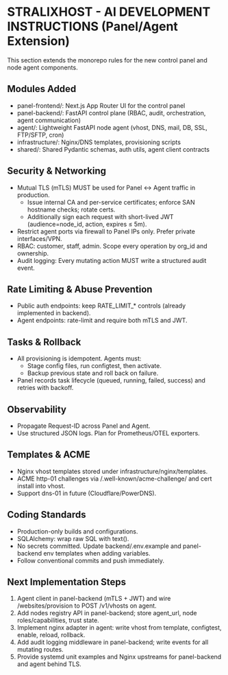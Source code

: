 # STRALIXHOST - AI DEVELOPMENT INSTRUCTIONS (Panel/Agent Extension)

This section extends the monorepo rules for the new control panel and node agent components.

## Modules Added
- panel-frontend/: Next.js App Router UI for the control panel
- panel-backend/: FastAPI control plane (RBAC, audit, orchestration, agent communication)
- agent/: Lightweight FastAPI node agent (vhost, DNS, mail, DB, SSL, FTP/SFTP, cron)
- infrastructure/: Nginx/DNS templates, provisioning scripts
- shared/: Shared Pydantic schemas, auth utils, agent client contracts

## Security & Networking
- Mutual TLS (mTLS) MUST be used for Panel ↔ Agent traffic in production.
  - Issue internal CA and per-service certificates; enforce SAN hostname checks; rotate certs.
  - Additionally sign each request with short-lived JWT (audience=node_id, action, expires ≤ 5m).
- Restrict agent ports via firewall to Panel IPs only. Prefer private interfaces/VPN.
- RBAC: customer, staff, admin. Scope every operation by org_id and ownership.
- Audit logging: Every mutating action MUST write a structured audit event.

## Rate Limiting & Abuse Prevention
- Public auth endpoints: keep RATE_LIMIT_* controls (already implemented in backend).
- Agent endpoints: rate-limit and require both mTLS and JWT.

## Tasks & Rollback
- All provisioning is idempotent. Agents must:
  - Stage config files, run configtest, then activate.
  - Backup previous state and roll back on failure.
- Panel records task lifecycle (queued, running, failed, success) and retries with backoff.

## Observability
- Propagate Request-ID across Panel and Agent.
- Use structured JSON logs. Plan for Prometheus/OTEL exporters.

## Templates & ACME
- Nginx vhost templates stored under infrastructure/nginx/templates.
- ACME http-01 challenges via /.well-known/acme-challenge/ and cert install into vhost.
- Support dns-01 in future (Cloudflare/PowerDNS).

## Coding Standards
- Production-only builds and configurations.
- SQLAlchemy: wrap raw SQL with text().
- No secrets committed. Update backend/.env.example and panel-backend env templates when adding variables.
- Follow conventional commits and push immediately.

## Next Implementation Steps
1. Agent client in panel-backend (mTLS + JWT) and wire /websites/provision to POST /v1/vhosts on agent.
2. Add nodes registry API in panel-backend; store agent_url, node roles/capabilities, trust state.
3. Implement nginx adapter in agent: write vhost from template, configtest, enable, reload, rollback.
4. Add audit logging middleware in panel-backend; write events for all mutating routes.
5. Provide systemd unit examples and Nginx upstreams for panel-backend and agent behind TLS.
